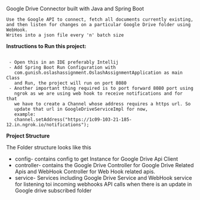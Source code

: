 Google Drive Connector built with Java and Spring Boot
```
Use the Google API to connect, fetch all documents currently existing, and then listen for changes on a particular Google Drive folder using WebHook.
Writes into a json file every 'n' batch size

```

**Instructions to Run this project:**

```

 - Open this in an IDE preferably Intellij
 - Add Spring Boot Run Configuration with
   com.gunish.oslashassignment.OslashAssignmentApplication as main Class
   and Run, the project will run on port 8080
 - Another important thing required is to port forward 8080 port using
   ngrok as we are using web hook to receive notifications and for that
   we have to create a Channel whose address requires a https url. So
   update that url in GoogleDriveServiceImpl for now,
   example:
   channel.setAddress("https://1c09-103-21-185-12.in.ngrok.io/notifications");

```

**Project Structure**

The Folder structure looks like this

- config- contains config to get Instance for Google Drive Api Client
- controller- contains the Google Drive Controller for Google Drive
  Related Apis and WebHook Controller for Web Hook related apis.
- service- Services including Google Drive Service and WebHook service for listening toi incoming webhooks API calls when there is an update
  in Google drive subscribed folder



